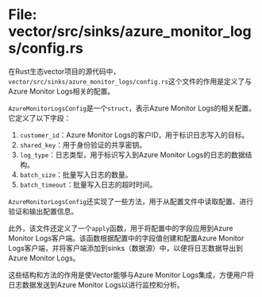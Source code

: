 # File: vector/src/sinks/azure_monitor_logs/config.rs

在Rust生态vector项目的源代码中，`vector/src/sinks/azure_monitor_logs/config.rs`这个文件的作用是定义了与Azure Monitor Logs相关的配置。

`AzureMonitorLogsConfig`是一个`struct`，表示Azure Monitor Logs的相关配置。它定义了以下字段：

1. `customer_id`：Azure Monitor Logs的客户ID，用于标识日志写入的目标。
2. `shared_key`：用于身份验证的共享密钥。
3. `log_type`：日志类型，用于标识写入到Azure Monitor Logs的日志的数据结构。
4. `batch_size`：批量写入日志的数量。
5. `batch_timeout`：批量写入日志的超时时间。

`AzureMonitorLogsConfig`还实现了一些方法，用于从配置文件中读取配置、进行验证和输出配置信息。

此外，该文件还定义了一个`apply`函数，用于将配置中的字段应用到Azure Monitor Logs客户端。该函数根据配置中的字段值创建和配置Azure Monitor Logs客户端，并将客户端添加到sinks（数据源）中，以便将日志数据导出到Azure Monitor Logs。

这些结构和方法的作用是使Vector能够与Azure Monitor Logs集成，方便用户将日志数据发送到Azure Monitor Logs以进行监控和分析。

